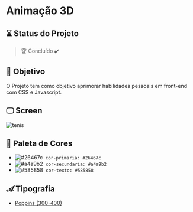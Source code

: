 # Animação 3D

## ⌛ Status do Projeto

> 🏆 Concluído ✔️

## 🎯 Objetivo

O Projeto tem como objetivo aprimorar habilidades pessoais em front-end com CSS e Javascript.

## 🖵 Screen

![tenis](https://user-images.githubusercontent.com/32230625/99819769-41587580-2b26-11eb-8f3d-7790a4768093.gif)

## 🎨 Paleta de Cores

- ![#26467c](https://via.placeholder.com/15/26467c/26467c?Text=+)` cor-primaria: #26467c`
- ![#a4a9b2](https://via.placeholder.com/15/a4a9b2/a4a9b2?Text=+)` cor-secundaria: #a4a9b2`
- ![#585858](https://via.placeholder.com/15/585858/585858?Text=+)` cor-texto: #585858`

## 𝓐 Tipografia

- [Poppins (300-400)](https://fonts.google.com/specimen/Poppins?query=poppins)
